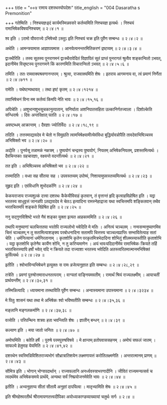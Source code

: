 +++
title = "००४ रामाय दशरथस्योपदेशः"
title_english = "004 Dasaratha s Premonition"

+++
गतेष्विति । निश्चयज्ञःइदं कार्यमस्मिन्नवसरे कर्तव्यमिति निश्चयज्ञ इत्यर्थः । निश्चयं रामाभिषेकविषयनिश्चयम्  ॥  २।४।१  ॥   

  

श्व इति । ऽरामो यौवराज्ये ऽभिषेच्यो ऽस्तुऽ इति निश्चयं चक्र इति पुर्वेण सम्बन्धः  ॥  २।४।२  ॥   

  

अथेति । आमन्त्रयामास आज्ञापयमास । आनयेत्यनन्तरमितिकरणं द्रष्टव्यम्  ॥  २।४।३।४  ॥   

  

द्वाःस्थैरिति । तस्य सूतस्य पुनरागमनं द्वाःस्थैरावेदितं विज्ञापितं सूतं प्राप्तं पुनरागतं श्रुत्वैव शङ्कान्वितो ऽभवत्, इदानीमेव विसृष्टस्य पुनरागमने किं कारणमिति विचारान्वितो ऽभवत्  ॥  २।४।५।६  ॥   

  

तमिति । ततः रामवाक्यश्रवणानन्तरम् । श्रुत्वा, राजवाक्यमिति शेषः । इतराय आगमनाय वा, त्वं प्रमाणं निर्णेता  ॥  २।४।७११  ॥   

  

रामेति । यथेष्टम्यथावत् । तथा इष्टं कृतम्  ॥  २।४।१२१४  ॥   

  

तवाभिषेचनं विना मम कर्तव्यं किमपि नेति भावः  ॥  २।४।१५,१६  ॥   

  

अपिचेति । अशुभानशुभसूचकानुत्पातान्, सनिर्घाता अशनिपातसहिता उल्कानिर्गतज्वाला । दिशोल्केति सन्धिरार्षः । दिवः अन्तरिक्षात् पतति  ॥  २।४।१७  ॥   

  

अवष्टब्धम् आक्रान्तम् । दैवज्ञाः ज्योतिर्विदः  ॥  २।४।१८,१९  ॥   

  

तदिति । तत्तस्माद्यावदेव मे चेतो न विमुह्यति त्वामभिषेक्ष्यामीत्येवंविधा बुद्धिर्यावन्नोपैति तावदेवाभिषिञ्चस्व अभिषिक्तो भव  ॥  २।४।२०  ॥   

  

अद्येति । पुनर्वसू तन्नामकं नक्षत्रम् । पुष्ययोगं चन्द्रस्य पुष्ययोगं, नियतम् अभिषेकनियतम्, प्रशस्तमित्यर्थः । दैवचिन्तकाः ग्रहचारज्ञाः, वक्ष्यन्ते वदन्तीत्यर्थः  ॥  २।४।२१  ॥   

  

तत इति । अभिषिञ्चस्व अभिषिक्तो भव  ॥  २।४।२२  ॥   

  

तस्मादिति । वध्वा सह सीतया सह । उपवस्तव्यम् उपोष्यं, निशायामुपवस्तव्यमित्यर्थः  ॥  २।४।२३  ॥   

  

सुहृद इति । एवंविधानि शुभोदर्काणि  ॥  २।४।२४  ॥   

  

केकयराजाय राज्यशुल्कं दत्त्वा दशरथः कैकेयीविवाहं कृतवान्, तं वृत्तान्तं हृदि कृत्वाहविप्रोषित इति । यद्वा भरतस्य साधुवृत्तं जानन्नपि ऽतद्यावदेव मे चेतःऽ इत्यादिना रामस्नेहाद्राजा यथा स्वचित्तमपि शङ्कितवान् तथैव भरतचित्तमपि शङ्कते विप्रेषित इति  ॥  २।४।२५  ॥   

  

ननु सद्गुणविशिष्टे भरते नैवं शङ्का युक्ता इत्यत आहकाममिति  ॥  २।४।२६  ॥   

  

तथापि मनुष्याणां चलचित्ततया भरतेपि राज्यलोभो भवेदिति मे मतिः । अनित्यं चञ्चलम् । नन्वसन्मनुष्याणमिव चित्तं चञ्चलम्,न तु सतामित्याशङ्क्य परबोधनादिना सतामपि चित्तस्य चाञ्चल्यप्राप्तिः सम्भावितेत्याह सतां चेति । धर्मनित्यानां धर्मनिरतानाम् । कृतशोभि कृतेन परकृतमित्रभेदादिना शोभितुं शीलमस्यास्तीति कृताशोभि । यद्वा कृतशोभि कृतेनैव कार्येण शोभि, न तु करिप्यमाणेन । अयं भावःयदिदानीमेव रामाभिषेकः क्रियते तर्हि भरतचित्तस्यापि हर्षो भवेत् यदि न क्रियते तदा राज्याशा भरतस्य भवेदिति अतस्त्वरितमात्मानमभिषिक्तं कुर्वित्यर्थः  ॥  २।४।२७  ॥   

  

इतीति । श्वोभाविन्यभिषेचने इत्युक्तः स रामः व्रजेत्यनुज्ञात इति सम्बन्धः  ॥  २।४।२८,२९  ॥   

  

तत्रेति । प्रवणां पुरुषोत्तमाराधनतत्पराम् । वाग्यतां वाङ्नियमवतीम् । रामार्थं श्रियं राज्यलक्ष्मीम् । आयाचतीं प्रार्थयन्तीम्  ॥  २।४।३०,३१  ॥   

  

तस्मिन्नित्यादि । ध्यायमाना तस्थाविति पूर्वेण सम्बन्धः । अन्वास्यमाना उपास्यमाना  ॥  २।४।३२३४  ॥   

  

मे पितुः शासनं यथा तथा मे अभिषेकः श्वो भविष्यतीति सम्बन्धः  ॥  २।४।३५,३६  ॥   

  

मङ्लानि मङ्गलकर्माणि  ॥  २।४।३७,३८  ॥   

  

वत्सेति । परिपन्थिनः शत्रवः हता भवन्त्विति शेषः । ज्ञातीन् बन्धन्  ॥  २।४।३९  ॥   

  

कल्याण इति । मया जातो जनितः  ॥  २।४।४०  ॥   

  

अमोघमिति । बतेति हर्षे । पुरुषे परमपुरुषविषये । मे क्षान्तम् व्रतोपवाससहनम् । अमोघं सफलं जातम् । साफल्ये हेतुमाह येयमिति  ॥  २।४।४१,४२  ॥   

  

दशरथेन स्वस्मिन्निविशितराज्यभोगं सौभ्रात्रातिशयेन लक्ष्मणायत्तं करोतिलक्ष्मणेति । अन्तरात्मानम् प्राणम्  ॥  २।४।४३  ॥   

  

सौमित्र इति । भोगान् भोग्यपदार्थान् । राज्यफलानि अनर्ध्यवस्त्राभरणादीनि । जीवितं राज्यमन्यत्सर्व च त्वदर्थमेव अभिषेकसमये प्रार्थये, अन्यथा सर्वं निष्प्रयोजनमेवेति भावः  ॥  २।४।४४  ॥   

  

इतीति । अभ्यनुज्ञाप्य सीतां सीतायै अनुज्ञां दापयित्वा । मातृभ्यामिति शेषः  ॥  २।४।४५  ॥   

  

इति श्रीमहेश्वरतीर्थ श्रीरामायणतत्त्वदीपिका अयोध्याकाण्डव्याख्यायां चतुर्थः सर्गः  ॥  २।४  ॥   

  

  

